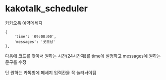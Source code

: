 # kakotalk_scheduler
카카오톡 예약메세지

    {
        'time': '09:00:00',
        'messages': '굿모닝'
    },

다음에 코드를 찾아서 원하는 시간(24시간제)를 time에 설정하고
messages에 원하는 문구를 수정

단 원하는 카톡방에 메세지 입력칸을 꼭 눌러놔야됨
